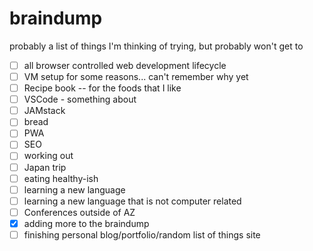 # braindump
probably a list of things I'm thinking of trying, but probably won't get to

- [ ] all browser controlled web development lifecycle
- [ ] VM setup for some reasons... can't remember why yet
- [ ] Recipe book -- for the foods that I like
- [ ] VSCode - something about
- [ ] JAMstack
- [ ] bread
- [ ] PWA
- [ ] SEO
- [ ] working out
- [ ] Japan trip
- [ ] eating healthy-ish
- [ ] learning a new language
- [ ] learning a new language that is not computer related
- [ ] Conferences outside of AZ
- [x] adding more to the braindump
- [ ] finishing personal blog/portfolio/random list of things site
